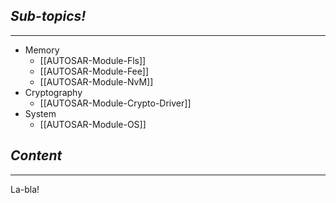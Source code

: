 ## *Sub-topics!*
---
* Memory
	* [[AUTOSAR-Module-Fls]]
	* [[AUTOSAR-Module-Fee]]
	* [[AUTOSAR-Module-NvM]]
* Cryptography
	* [[AUTOSAR-Module-Crypto-Driver]]
* System
	* [[AUTOSAR-Module-OS]]
## *Content*
---
La-bla!